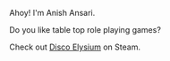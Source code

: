 Ahoy! I'm Anish Ansari.

Do you like table top role playing games?

Check out <a href="https://store.steampowered.com/app/632470/Disco_Elysium/">Disco Elysium</a> on Steam.
